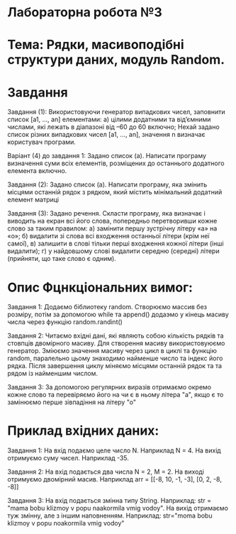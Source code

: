 # Лабораторна робота №3
# Тема: Рядки, масивоподібні структури даних, модуль Random.

# Завдання
Завдання (1): 
Використовуючи генератор випадкових чисел, заповнити список [a1, …, an]
елементами:
a) цілими додатними та від’ємними числами, які лежать в діапазоні від –60 до
60 включно;
Нехай задано список різних випадкових чисел [a1, …, an], значення n визначає
користувач програми. 

Варіант (4) до завдання 1: Задано список (a). Написати програму визначення суми всіх елементів,
розміщених до останнього додатного елемента включно.

Завдання (2): 
Задано список (а). Написати програму, яка змінить місцями останній рядок
з рядком, який містить мінімальний додатний елемент матриці

Завдання (3): Задано речення. Скласти програму, яка визначає і виводить на екран всі його
слова, попередньо перетворивши кожне слово за таким правилом: а) замінити
першу зустрічну літеру «a» на «о»; б) видалити зі слова всі входження
останньої літери (крім неї самої), в) залишити в слові тільки перші входження
кожної літери (інші видалити); г) у найдовшому слові видалити середню
(середні) літери (прийняти, що таке слово є одним).


# Опис Фцнкціональних вимог:

Завдання 1: Додаємо біблиотеку random. Створюємо массив без розміру, потім за допомогою while та append() додаэмо у кінець масиву числа через функцію random.randint()

Завдання 2: Читаємо вхідні дані, які являють собою кількість рядків та стовпців двомірного масиву. Для створення масиву використовуюємо генератор. Зміюємо значення масиву через цикл в циклі та функцію random, паралельно цьому знаходимо найменше число та індекс його рядка. Після завершення циклу міняємо місцями останній рядок та та рядом із найменшим числом.

Завдання 3: За допомогою регулярних виразів отримаємо окремо кожне слово та перевіряємо його на чи є в ньому літера "а", якщо є то замінюємо перше зівпадіння на літеру "о"

# Приклад вхідних даних:

Завдання 1: На вхід подаємо целе число N. Наприклад N = 4. На вихід отримуємо суму чисел. Наприклад -35.

Завдання 2: На вхід подається два числа N = 2, M = 2. На виході отримуємо двомірний масив. Наприклад arr = [[-8, 10, -1, -3], [0, 2, -8, -8]]

Завдання 3: На вхід подається змінна типу String. Наприклад: str = "mama bobu klizmoy v popu naakormila vmig vodoy". На вихід отримаємо туж змінну, але з іншим наповненням. Наприклад: str="moma bobu klizmoy v popu noakormila vmig vodoy"